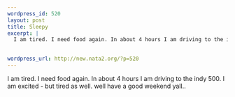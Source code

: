 ```yaml
--- 
wordpress_id: 520
layout: post
title: Sleepy
excerpt: |
  I am tired. I need food again. In about 4 hours I am driving to the indy 500. I am excited -  but tired as well. well have a good weekend yall..
  

wordpress_url: http://new.nata2.org/?p=520
---
```

I am tired. I need food again. In about 4 hours I am driving to the indy 500. I am excited -  but tired as well. well have a good weekend yall..

